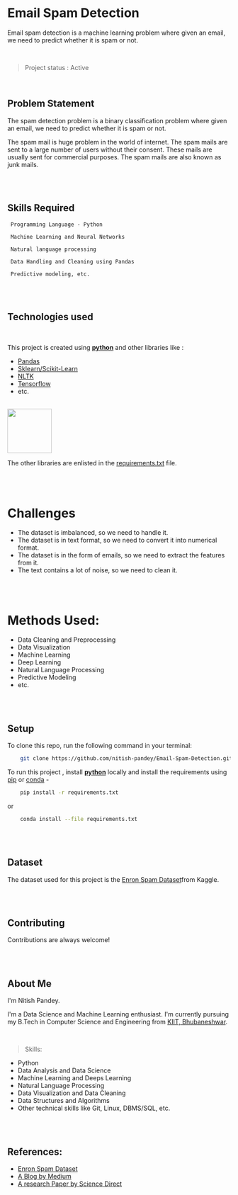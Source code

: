 
# Email Spam Detection

Email spam detection is a machine learning problem where given an email, we need to predict whether it is spam or not.

<br>

> Project status : Active 

<br>

## Problem Statement

The spam detection problem is a binary classification problem where given an email, we need to predict whether it is spam or not.



The spam mail is huge problem in the world of internet. The spam mails are sent to a large number of users without their consent. These mails are usually sent for commercial purposes. The spam mails are also known as junk mails.



<br><br>

## Skills Required

     Programming Language - Python 

     Machine Learning and Neural Networks

     Natural language processing

     Data Handling and Cleaning using Pandas

     Predictive modeling, etc.

<br><br>

## Technologies used
<br>

This project is created using [**python**](https://www.python.org/) and other libraries like :

* <a href="https://pandas.pydata.org/" target="_blank">Pandas</a>
* <a href="https://scikit-learn.org/stable/" target="_blank">Sklearn/Scikit-Learn</a>
* <a href="https://www.nltk.org/" target="_blank">NLTK</a>
* <a href="https://tensorflow.org" target="_blank">Tensorflow</a>
* etc.
<br>

<img height='100' width='100' src="https://user-images.githubusercontent.com/85100877/143047907-f5b9f36f-35d9-41b9-8bfe-d9ed224bf642.png">


The other libraries are enlisted in the [requirements.txt](requirements.txt) file.

<br><br>

# Challenges

* The dataset is imbalanced, so we need to handle it.
* The dataset is in text format, so we need to convert it into numerical format.
* The dataset is in the form of emails, so we need to extract the features from it.
* The text contains a lot of noise, so we need to clean it.

<br><br>

# Methods Used:

* Data Cleaning and Preprocessing
* Data Visualization
* Machine Learning
* Deep Learning
* Natural Language Processing
* Predictive Modeling
* etc.

<br><br>


## Setup

To clone this repo, run the following command in your terminal:

```bash
    git clone https://github.com/nitish-pandey/Email-Spam-Detection.git
```

 
To run this project , install [**python**](https://www.python.org/) locally and install the requirements using [pip](https://pypi.org/project/pip/) or [conda](https://docs.conda.io/en/latest/) -

```bash
    pip install -r requirements.txt
```

or

```bash
    conda install --file requirements.txt
```

<br><br>

## Dataset

 The dataset used for this project is the <a href="https://www.kaggle.com/datasets/nitishabharathi/email-spam-dataset" target="_blank" >Enron Spam Dataset</a>from Kaggle.


<br><br>

## Contributing

Contributions are always welcome!


<br><br>

## About Me

I'm Nitish Pandey. 

I'm a Data Science and Machine Learning enthusiast. I'm currently pursuing my B.Tech in Computer Science and Engineering from <a href="https://www.kiit.ac.in/" target="_blank">KIIT, Bhubaneshwar</a>.

<br>

>Skills:

* Python
* Data Analysis and Data Science
* Machine Learning and Deeps Learning
* Natural Language Processing
* Data Visualization and Data Cleaning
* Data Structures and Algorithms
* Other technical skills like Git, Linux, DBMS/SQL, etc.

<br><br>

## References:

* <a href="https://www.kaggle.com/datasets/nitishabharathi/email-spam-dataset" target="_blank" >Enron Spam Dataset</a>
* <a href="https://medium.com/emergent-future/spam-detection-using-neural-networks-in-python-9b2b2a062272" target="_blank">A Blog by Medium</a>
* <a href="https://pdf.sciencedirectassets.com/280203/1-s2.0-S1877050921X00075/1-s2.0-S1877050921007493/main.pdf?X-Amz-Security-Token=IQoJb3JpZ2luX2VjEPj%2F%2F%2F%2F%2F%2F%2F%2F%2F%2FwEaCXVzLWVhc3QtMSJHMEUCIAnb8hz%2BqIA9BuSrgPmkmvuKF4L%2BTxZg1ADrztzdc7ZOAiEAoU0Z6fFQJF27toW%2FQMYg9TP8kdmWZTij7oCQkfXnJ5Yq1QQI0P%2F%2F%2F%2F%2F%2F%2F%2F%2F%2FARAFGgwwNTkwMDM1NDY4NjUiDIfcjnyFlChEYBnSvCqpBPnjAk7%2BWVRTQF20CdgQRuCNulRyHbAYFPMeM0WV5r24Mqthlhiyd2stXeTIcH8i%2B%2FTPsvFiYeVaVm%2FYYoEQ8%2B9kxoDql0XAbnhSvjLgIHnhw4emRdKvsscpxqAzzlSEszUWvYenfvk3tvI0nvadOV7G31zBqmL362k7zET1IU5t%2F9CV2PqzP2zvs87NsCkYFDLOTnsKzoZg88qDgCYeVbmjvbulK6Kh1Y%2FCRpSLYzPNQZNLnNW2x254n%2BMA%2BdE%2FVifCmoFYMYQk572h0jvjbhn1wjAYCUN1yYfHUH%2FV4GpFJwtRbdRZPWvKMebbXIKazaDV6OUpkZe3kMw18FKBBsUk7%2BofyCRIwPR2Of4N3WAMjK5q1TlXvpLEQ4iohLnuwt0m5xu24npYuKffc7wXt0tM5N5j%2BYdoLmJIpj5%2BGO2pEAnfJVwdBPU%2FiYtCoxNj9Q9NtsCT%2Br5BQhfjP%2BJXNIAhE6m7dDp4C30J3c8XHUpSNAHfW58ZHZgbHibaYCdSVhBPDLylqUpgPrSGc8GkmgpFPoAdnUAdOPTU2X%2FmmM0925DCSKvU9JVwEpu%2FGtAzOEu5SANV%2BE8umZvw0PBbgZ4WiASjTGETYwciFnvBNPSO0GlnlBIO5T5QKStHOvyhSfiwJC45XOHGSa1Su296jJB9uTkctTHTgh1Ywv7WD%2FoItLLmytrwCYMmKQ%2FrfPiLHjdMRItJaF4sehCydTK4TDjC7tNe8VTNz%2BkwvZXemgY6qQE7irPUG7ic4JQimDAgBP3Im2k3Sd4uNLsXcbpNy%2FA2KNKHbPj4p%2FYdrZqq2vTPlPH6RwC5L33SCpyqjs91pj0kO6gX1P%2Fyyu614a41tURZRTntKzmshO6GecByXmr6a6wA0oEYVQ5MQCLprzFegobgyrKuloVlrt%2F%2BiGVqNWNXc1dU5nIP%2FjZCGgGQrTLfWsGhUiEipCLafJL%2FUWGOXLdGfBe9rOL2QjMr&X-Amz-Algorithm=AWS4-HMAC-SHA256&X-Amz-Date=20221025T074554Z&X-Amz-SignedHeaders=host&X-Amz-Expires=300&X-Amz-Credential=ASIAQ3PHCVTY6B5GQG5E%2F20221025%2Fus-east-1%2Fs3%2Faws4_request&X-Amz-Signature=5ce7ee7f9df9cc3f152f5461286b069c3d7edc034fc37e6ccdac8c75bbf1c535&hash=668a2e0d672a70c280563853669ff0de58d1a0739ec60d76ed9491a7e9b2effa&host=68042c943591013ac2b2430a89b270f6af2c76d8dfd086a07176afe7c76c2c61&pii=S1877050921007493&tid=spdf-1ac5011e-bbe9-4811-be45-f82520e287b7&sid=debe025159c7f341100a7af4248affbbdc6fgxrqb&type=client&ua=5153035f56530a5d550d&rr=75f955d93b5491ed" target="_blank">A research Paper by Science Direct</a>